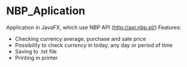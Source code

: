 # NBP_Aplication

Application in JavaFX, which use NBP API (http://api.nbp.pl/)
Features:
- Checking currency average, purchase and sale price
- Possibility to check currency in today, any day or period of time
- Saving to .txt file
- Printing in printer
